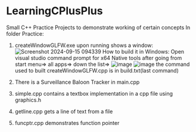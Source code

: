 # LearningCPlusPlus
Small C++ Practice Projects to demonstrate working of certain concepts
In folder Practice:
1) createWindowGLFW.exe upon running shows a window:
![Screenshot 2024-09-15 094339](https://github.com/user-attachments/assets/5ccf3ddc-6d64-448e-b8eb-ead8b96dc34d)
How to build it in Windows:
Open visual studio command prompt for x64 Native tools after going from start menu=> all apps=> down the list=>
![image](https://github.com/user-attachments/assets/83b6586e-58a1-4ea1-b137-eda3752b3444)
![image](https://github.com/user-attachments/assets/baf2bd91-3600-47d2-9c43-8690898dc1c2)
the command used to built createWindowGLFW.cpp is
in build.txt(last command)
3) There is a Surveillance Baloon Tracker in main.cpp

4) simple.cpp contains a textbox implementation in a cpp file using graphics.h
5) getline.cpp gets a line of text from a file
6) funcptr.cpp demonstrates function pointer
